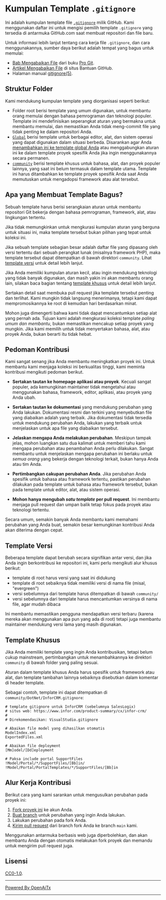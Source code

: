 # Kumpulan Template `.gitignore`

Ini adalah kumpulan template file [`.gitignore`][man] milik GitHub.
Kami menggunakan daftar ini untuk mengisi pemilih template `.gitignore` yang tersedia
di antarmuka GitHub.com saat membuat repositori dan file baru.

Untuk informasi lebih lanjut tentang cara kerja file `.gitignore`, dan cara menggunakannya,
sumber daya berikut adalah tempat yang bagus untuk memulai:

- [Bab Mengabaikan File][chapter] dari buku [Pro Git][progit].
- [Artikel Mengabaikan File][help] di situs Bantuan GitHub.
- Halaman manual [gitignore(5)][man].

[man]: https://git-scm.com/docs/gitignore
[help]: https://help.github.com/articles/ignoring-files
[chapter]: https://git-scm.com/book/en/v2/Git-Basics-Recording-Changes-to-the-Repository#_ignoring
[progit]: https://git-scm.com/book

## Struktur Folder

Kami mendukung kumpulan template yang diorganisasi seperti berikut:

- Folder root berisi template yang umum digunakan, untuk membantu orang memulai
  dengan bahasa pemrograman dan teknologi populer. Template ini mendefinisikan
  seperangkat aturan yang bermakna untuk membantu memulai, dan memastikan Anda tidak
  meng-commit file yang tidak penting ke dalam repositori Anda.
- [`Global`](./Global) berisi template untuk berbagai editor, alat, dan
  sistem operasi yang dapat digunakan dalam situasi berbeda. Disarankan
  agar Anda [menambahkan ini ke template global Anda](https://docs.github.com/en/get-started/getting-started-with-git/ignoring-files#configuring-ignored-files-for-all-repositories-on-your-computer)
  atau menggabungkan aturan ini ke dalam template proyek spesifik Anda jika ingin
  menggunakannya secara permanen.
- [`community`](./community) berisi template khusus untuk bahasa,
  alat, dan proyek populer lainnya, yang saat ini belum termasuk dalam template utama.
  Template ini harus ditambahkan ke template proyek spesifik Anda saat Anda
  memutuskan untuk mengadopsi framework atau alat tersebut.

## Apa yang Membuat Template Bagus?

Sebuah template harus berisi serangkaian aturan untuk membantu repositori Git bekerja dengan
bahasa pemrograman, framework, alat, atau lingkungan tertentu.

Jika tidak memungkinkan untuk mengkurasi kumpulan aturan yang berguna untuk situasi ini,
maka template tersebut bukan pilihan yang tepat untuk koleksi ini.

Jika sebuah template sebagian besar adalah daftar file yang dipasang oleh versi tertentu dari
sebuah perangkat lunak (misalnya framework PHP), maka template tersebut dapat ditempatkan di bawah direktori `community`.
Lihat [template versi](#versioned-templates) untuk detail lebih lanjut.

Jika Anda memiliki kumpulan aturan kecil, atau ingin mendukung teknologi yang tidak
banyak digunakan, dan masih yakin ini akan membantu orang lain, silakan baca
bagian tentang [template khusus](#specialized-templates) untuk detail lebih lanjut.

Sertakan detail saat membuka pull request jika template tersebut penting dan terlihat. Kami
mungkin tidak langsung menerimanya, tetapi kami dapat mempromosikannya ke root di kemudian hari
berdasarkan minat.

Mohon juga dimengerti bahwa kami tidak dapat mencantumkan setiap alat yang pernah ada.
Tujuan kami adalah mengkurasi koleksi template _paling umum dan membantu_,
bukan memastikan mencakup setiap proyek yang mungkin. Jika kami memilih untuk tidak
menyertakan bahasa, alat, atau proyek Anda, bukan berarti itu tidak hebat.

## Pedoman Kontribusi

Kami sangat senang jika Anda membantu meningkatkan proyek ini. Untuk membantu kami menjaga koleksi ini
berkualitas tinggi, kami meminta kontribusi mengikuti pedoman berikut.

- **Sertakan tautan ke homepage aplikasi atau proyek**. Kecuali sangat populer,
  ada kemungkinan maintainer tidak mengetahui atau menggunakan
  bahasa, framework, editor, aplikasi, atau proyek yang Anda ubah.

- **Sertakan tautan ke dokumentasi** yang mendukung perubahan yang Anda lakukan.
  Dokumentasi resmi dan terkini yang menyebutkan file yang diabaikan adalah yang terbaik.
  Jika dokumentasi tidak tersedia untuk mendukung perubahan Anda, lakukan yang terbaik untuk
  menjelaskan untuk apa file yang diabaikan tersebut.

- **Jelaskan mengapa Anda melakukan perubahan**. Meskipun tampak jelas, mohon
  luangkan satu dua kalimat untuk memberi tahu kami mengapa perubahan atau penambahan Anda perlu dilakukan.
  Sangat membantu untuk menjelaskan mengapa perubahan ini berlaku untuk _semua orang_
  yang bekerja dengan teknologi terkait, bukan hanya Anda atau tim Anda.

- **Pertimbangkan cakupan perubahan Anda**. Jika perubahan Anda spesifik untuk
  bahasa atau framework tertentu, pastikan perubahan dilakukan pada
  template untuk bahasa atau framework tersebut, bukan pada template untuk
  editor, alat, atau sistem operasi.

- **Mohon hanya mengubah _satu template_ per pull request**. Ini membantu menjaga pull request
  dan umpan balik tetap fokus pada proyek atau teknologi tertentu.

Secara umum, semakin banyak Anda membantu kami memahami perubahan yang Anda buat,
semakin besar kemungkinan kontribusi Anda akan diterima dengan cepat.

## Template Versi

Beberapa template dapat berubah secara signifikan antar versi, dan jika Anda ingin berkontribusi
ke repositori ini, kami perlu mengikuti alur khusus berikut:

- template di root harus versi yang saat ini didukung
- template di root sebaiknya tidak memiliki versi di nama file (misal,
  "evergreen")
- versi sebelumnya dari template harus ditempatkan di bawah `community/`
- versi sebelumnya dari template harus mencantumkan versinya di nama file,
  agar mudah dibaca

Ini membantu memastikan pengguna mendapatkan versi terbaru (karena mereka akan menggunakan apa pun yang
ada di root) tetapi juga membantu maintainer mendukung versi lama yang masih digunakan.

## Template Khusus

Jika Anda memiliki template yang ingin Anda kontribusikan, tetapi belum cukup
mainstream, pertimbangkan untuk menambahkannya ke direktori `community` di bawah folder
yang paling sesuai.

Aturan dalam template khusus Anda harus spesifik untuk framework atau
alat, dan template tambahan lainnya sebaiknya disebutkan dalam komentar di
header template.

Sebagai contoh, template ini dapat ditempatkan di `community/DotNet/InforCRM.gitignore`:

```
# template gitignore untuk InforCRM (sebelumnya SalesLogix)
# situs web: https://www.infor.com/product-summary/cx/infor-crm/
#
# Direkomendasikan: VisualStudio.gitignore

# Abaikan file model yang dihasilkan otomatis
ModelIndex.xml
ExportedFiles.xml

# Abaikan file deployment
[Mm]odel/[Dd]eployment

# Paksa include portal SupportFiles
!Model/Portal/*/SupportFiles/[Bb]in/
!Model/Portal/PortalTemplates/*/SupportFiles/[Bb]in
```

## Alur Kerja Kontribusi

Berikut cara yang kami sarankan untuk mengusulkan perubahan pada proyek ini:

1. [Fork proyek ini][fork] ke akun Anda.
2. [Buat branch][branch] untuk perubahan yang ingin Anda lakukan.
3. Lakukan perubahan pada fork Anda.
4. [Kirim pull request][pr] dari branch fork Anda ke branch `main` kami.

Menggunakan antarmuka berbasis web juga diperbolehkan, dan akan membantu Anda
dengan otomatis melakukan fork proyek dan memandu untuk mengirim pull request juga.

[fork]: https://help.github.com/articles/fork-a-repo/
[branch]: https://help.github.com/articles/creating-and-deleting-branches-within-your-repository
[pr]: https://help.github.com/articles/using-pull-requests/

## Lisensi

[CC0-1.0](./LICENSE).

---

[Powered By OpenAiTx](https://github.com/OpenAiTx/OpenAiTx)

---